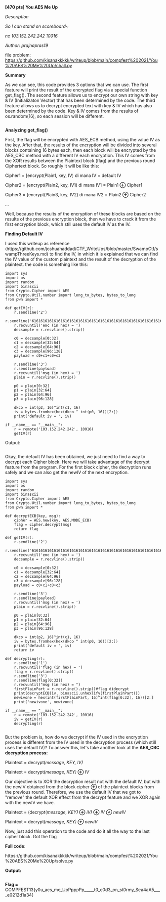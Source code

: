 
**[470 pts] You AES Me Up**

_Description_

_So I can stand on scoreboard~_

_nc 103.152.242.242 10016_

_Author: prajnapras19_

file problem: https://github.com/kisanakkkkk/writeup/blob/main/compfest%202021/You%20AES%20Me%20Up/chall.py


**Summary**

<!-- wp:paragraph -->
<p>As we can see, this code provides 3 options that we can use. The first feature will print the result of the encrypted flag via a special function get_flag(). The second feature allows us to encrypt our own string with key &amp; IV (Initializaton Vector) that has been determined by the code. The third feature allows us to decrypt encrypted text with key &amp; IV which has also been determined by the code. Key &amp; IV comes from the results of os.random(16), so each session will be different.</p>
<!-- /wp:paragraph -->

<!-- wp:image {"id":5498,"sizeSlug":"large","linkDestination":"none"} -->
<figure class="wp-block-image size-large"><img src="https://petircysec.com/wp-content/uploads/2021/09/image-28.png" alt="" class="wp-image-5498"/></figure>
<!-- /wp:image -->

<!-- wp:paragraph -->
<p><strong>Analyzing get_flag()</strong></p>
<!-- /wp:paragraph -->

<!-- wp:paragraph -->
<p>First, the flag will be encrypted with AES_ECB method, using the value IV as the key. After that, the results of the encryption will be divided into several blocks containing 16 bytes each, then each block will be encrypted by the AES_CBC method with a different IV each encryption. This IV comes from the XOR results between the Plaintext block (flag) and the previous round Ciphertext block. So roughly it will be like this:</p>

<!-- /wp:paragraph -->

<!-- wp:paragraph -->
<p>Cipher1 = [encrypt(Plain1, key, IV) di mana IV = default IV</p>
<!-- /wp:paragraph -->

<!-- wp:paragraph -->
<p>Cipher2 = [encrypt(Plain2, key, IV1) di mana IV1 = Plain1 <strong>⊕</strong> Cipher1</p>
<!-- /wp:paragraph -->

<!-- wp:paragraph -->
<p>Cipher3 = [encrypt(Plain3, key, IV2) di mana IV2 = Plain2 <strong>⊕</strong> Cipher2</p>
<!-- /wp:paragraph -->

<!-- wp:paragraph -->
<p>...</p>
<!-- /wp:paragraph -->

<!-- wp:paragraph -->
<p>Well, because the results of the encryption of these blocks are based on the results of the previous encryption block, then we have to crack it from the first encryption block, which still uses the default IV as the IV.</p>
<!-- /wp:paragraph -->

<!-- wp:paragraph -->
<p><strong>Finding Default IV</strong></p>
<!-- /wp:paragraph -->

<!-- wp:paragraph -->
<p>I used this writeup as reference (https://github.com/joshuahaddad/CTF_WriteUps/blob/master/SwampCtf/swampThreeKeys.md) to find the IV, in which it is explained that we can find the IV value of the custom plaintext and the result of the decryption of the plaintext. the code is something like this:</p>
<!-- /wp:paragraph -->

<!-- wp:code -->
<pre class="wp-block-code"><code>import sys
import os
import random
import binascii
from Crypto.Cipher import AES
from Crypto.Util.number import long_to_bytes, bytes_to_long
from pwn import *

def getIV(r):
	r.sendline('2')
	r.sendline('616161616161616161616161616161616161616161616161616161616161616161616161616161616161616161616161')
	r.recvuntil('enc (in hex) = ')
	decsample = r.recvline().strip()

	c0 = decsample&#91;0:32]
	c1 = decsample&#91;32:64]
	c2 = decsample&#91;64:96]
	c3 = decsample&#91;96:128]
	payload = c0+c1+c0+c3
	
	r.sendline('3')
	r.sendline(payload)
	r.recvuntil('msg (in hex) = ')
	plain = r.recvline().strip()
	
	p0 = plain&#91;0:32]
	p1 = plain&#91;32:64]
	p2 = plain&#91;64:96]
	p3 = plain&#91;96:128]
	
	dkco = int(p2, 16)^int(c1, 16)
	iv = bytes.fromhex(hex(dkco ^ int(p0, 16))&#91;2:])
	print('default iv = ', iv)

if __name__ == "__main__":
	r = remote('103.152.242.242', 10016)
	getIV(r)
</code></pre>
<!-- /wp:code -->

<!-- wp:paragraph -->
<p>Output:</p>
<!-- /wp:paragraph -->

<!-- wp:image {"id":5503,"sizeSlug":"large","linkDestination":"none"} -->
<figure class="wp-block-image size-large"><img src="https://petircysec.com/wp-content/uploads/2021/09/image-29.png" alt="" class="wp-image-5503"/></figure>
<!-- /wp:image -->

<!-- wp:paragraph -->
<p>Okay, the default IV has been obtained, we just need to find a way to decrypt each Cipher block. Here we will take advantage of the decrypt feature from the program. For the first block cipher, the decryption runs safely and we can also get the newIV of the next encryption.</p>
<!-- /wp:paragraph -->

<!-- wp:code -->
<pre class="wp-block-code"><code>import sys
import os
import random
import binascii
from Crypto.Cipher import AES
from Crypto.Util.number import long_to_bytes, bytes_to_long
from pwn import *

def decryptECB(key, msg):
	cipher = AES.new(key, AES.MODE_ECB)
	flag = cipher.decrypt(msg)
	return flag

def getIV(r):
	r.sendline('2')
	r.sendline('616161616161616161616161616161616161616161616161616161616161616161616161616161616161616161616161')
	r.recvuntil('enc (in hex) = ')
	decsample = r.recvline().strip()

	c0 = decsample&#91;0:32]
	c1 = decsample&#91;32:64]
	c2 = decsample&#91;64:96]
	c3 = decsample&#91;96:128]
	payload = c0+c1+c0+c3
	
	r.sendline('3')
	r.sendline(payload)
	r.recvuntil('msg (in hex) = ')
	plain = r.recvline().strip()
	
	p0 = plain&#91;0:32]
	p1 = plain&#91;32:64]
	p2 = plain&#91;64:96]
	p3 = plain&#91;96:128]
	
	dkco = int(p2, 16)^int(c1, 16)
	iv = bytes.fromhex(hex(dkco ^ int(p0, 16))&#91;2:])
	print('default iv = ', iv)
	return iv

def decrypting(r):
	r.sendline('1')
	r.recvuntil('flag (in hex) = ')
	flag = r.recvline().strip()
	r.sendline('3')
	r.sendline(flag&#91;0:32])
	r.recvuntil("msg (in hex) = ")
	firstPlainPart = r.recvline().strip()#flag didecrypt
	print(decryptECB(iv, binascii.unhexlify(firstPlainPart)))
	newivone = hex(int(firstPlainPart, 16)^int(flag&#91;0:32], 16))&#91;2:]
	print('newivone', newivone)

if __name__ == "__main__":
	r = remote('103.152.242.242', 10016)
	iv = getIV(r)
	decrypting(r)
</code></pre>
<!-- /wp:code -->

<!-- wp:image {"id":5505,"sizeSlug":"large","linkDestination":"none"} -->
<figure class="wp-block-image size-large"><img src="https://petircysec.com/wp-content/uploads/2021/09/image-31.png" alt="" class="wp-image-5505"/></figure>
<!-- /wp:image -->

<!-- wp:paragraph -->
<p>But the problem is, how do we decrypt if the IV used in the encryption process is different from the IV used in the decryption process (which still uses the default IV)? To answer this, let's take another look at the <strong>AES_CBC decryption process:

</strong></p>
<!-- /wp:paragraph -->

<!-- wp:paragraph -->
<p>Plaintext = decrypt(<em>message, KEY, IV)</em></p>
<!-- /wp:paragraph -->

<!-- wp:paragraph -->
<p>Plaintext = decrypt(<em>message, KEY) </em><strong>⊕</strong> <em>IV</em></p>
<!-- /wp:paragraph -->

<!-- wp:paragraph -->
<p>Our objective is to XOR the decryption result not with the default IV, but with the newIV obtained from the block cipher <strong>⊕</strong> of the plaintext blocks from the previous round. Therefore, we use the default IV that we got to "remove" the default XOR effect from the decrypt feature and we XOR again with the newIV we have.</p>
<!-- /wp:paragraph -->

<!-- wp:paragraph -->
<p>Plaintext = (decrypt(<em>message, KEY) </em><strong>⊕</strong> <em>IV)</em> <strong>⊕</strong> <em>IV <strong>⊕</strong></em> <em>newIV</em></p>
<!-- /wp:paragraph -->

<!-- wp:paragraph -->
<p>Plaintext = decrypt(<em>message, KEY) <strong>⊕</strong></em> <em>newIV</em></p>
<!-- /wp:paragraph -->

<!-- wp:paragraph -->
<p>Now, just add this operation to the code and do it all the way to the last cipher block. Got the flag</p>
<!-- /wp:paragraph -->

<!-- wp:paragraph -->
<p><strong>Full code:</strong></p>
<!-- /wp:paragraph -->
https://github.com/kisanakkkkk/writeup/blob/main/compfest%202021/You%20AES%20Me%20Up/solve.py

<p><strong>Output:</strong></p>

<!-- wp:image {"id":5507,"sizeSlug":"large","linkDestination":"none"} -->
<figure class="wp-block-image size-large"><img src="https://petircysec.com/wp-content/uploads/2021/09/image-33.png" alt="" class="wp-image-5507"/></figure>
<!-- /wp:image -->

<!-- wp:paragraph -->
<p><strong>Flag = </strong>COMPFEST13{y0u_aes_me_UpPpppPp_____t0_c0d3_on_st0rmy_Sea4aA5____e0212d1a34}</p>
<!-- /wp:paragraph -->
